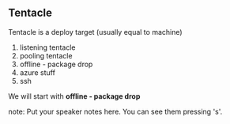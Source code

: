 ## Tentacle

Tentacle is a deploy target (usually equal to machine)

1. listening tentacle
2. pooling tentacle
3. offline - package drop 
4. azure stuff
5. ssh

We will start with **offline - package drop**

note:
    Put your speaker notes here.
    You can see them pressing 's'.
